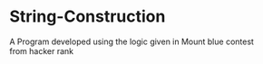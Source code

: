 # String-Construction
A Program developed using the logic given in Mount blue contest from hacker rank
